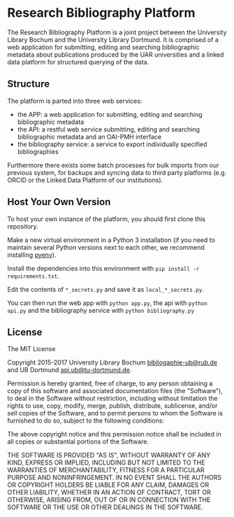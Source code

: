# Research Bibliography Platform

The Research Bibliography Platform is a joint project between the University Library Bochum and the University Library
Dortmund. It is comprised of a web application for submitting, editing and searching bibliographic metadata about
publications produced by the UAR universities and a linked data platform for structured querying of the data.

## Structure

The platform is parted into three web services:

* the APP: a web application for submitting, editing and searching bibliographic metadata
* the API: a restful web service submitting, editing and searching bibliographic metadata and an OAI-PMH interface
* the bibliography service: a service to export individually specified bibliographies

Furthermore there exists some batch processes for bulk imports from our previous system, for backups and
syncing data to third party platforms (e.g. ORCID or the Linked Data Platform of our institutions).

## Host Your Own Version

To host your own instance of the platform, you should first clone this repository.

Make a new virtual environment in a Python 3 installation (if you need to maintain several Python versions next to each
other, we recommend installing [pyenv](https://github.com/yyuu/pyenv)).

Install the dependencies into this environment with ```pip install -r requirements.txt```.

Edit the contents of ```*_secrets.py``` and save it as ```local_*_secrets.py```.

You can then run the web app with ```python app.py```, the api with ```python api.py``` and the
bibliography service with ```python bibliography.py```

## License

The MIT License

Copyright 2015-2017 University Library Bochum <bibliogaphie-ub@rub.de> and UB Dortmund <api.ub@tu-dortmund.de>.

Permission is hereby granted, free of charge, to any person obtaining a copy
of this software and associated documentation files (the "Software"), to deal
in the Software without restriction, including without limitation the rights
to use, copy, modify, merge, publish, distribute, sublicense, and/or sell
copies of the Software, and to permit persons to whom the Software is
furnished to do so, subject to the following conditions:

The above copyright notice and this permission notice shall be included in
all copies or substantial portions of the Software.

THE SOFTWARE IS PROVIDED "AS IS", WITHOUT WARRANTY OF ANY KIND, EXPRESS OR
IMPLIED, INCLUDING BUT NOT LIMITED TO THE WARRANTIES OF MERCHANTABILITY,
FITNESS FOR A PARTICULAR PURPOSE AND NONINFRINGEMENT. IN NO EVENT SHALL THE
AUTHORS OR COPYRIGHT HOLDERS BE LIABLE FOR ANY CLAIM, DAMAGES OR OTHER
LIABILITY, WHETHER IN AN ACTION OF CONTRACT, TORT OR OTHERWISE, ARISING FROM,
OUT OF OR IN CONNECTION WITH THE SOFTWARE OR THE USE OR OTHER DEALINGS IN
THE SOFTWARE.

